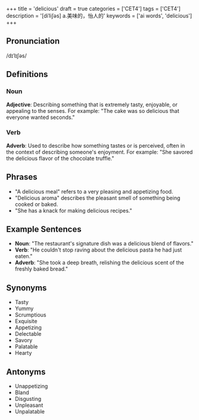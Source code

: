 +++
title = 'delicious'
draft = true
categories = ['CET4']
tags = ['CET4']
description = '[diˈli∫əs] a.美味的，怡人的'
keywords = ['ai words', 'delicious']
+++

## Pronunciation
/dɪˈlɪʃəs/

## Definitions
### Noun
**Adjective**: Describing something that is extremely tasty, enjoyable, or appealing to the senses. For example: "The cake was so delicious that everyone wanted seconds."

### Verb
**Adverb**: Used to describe how something tastes or is perceived, often in the context of describing someone's enjoyment. For example: "She savored the delicious flavor of the chocolate truffle."

## Phrases
- "A delicious meal" refers to a very pleasing and appetizing food.
- "Delicious aroma" describes the pleasant smell of something being cooked or baked.
- "She has a knack for making delicious recipes."

## Example Sentences
- **Noun**: "The restaurant's signature dish was a delicious blend of flavors."
- **Verb**: "He couldn't stop raving about the delicious pasta he had just eaten."
- **Adverb**: "She took a deep breath, relishing the delicious scent of the freshly baked bread."

## Synonyms
- Tasty
- Yummy
- Scrumptious
- Exquisite
- Appetizing
- Delectable
- Savory
- Palatable
- Hearty

## Antonyms
- Unappetizing
- Bland
- Disgusting
- Unpleasant
- Unpalatable
